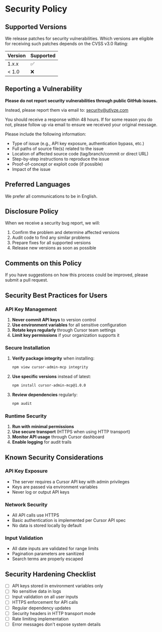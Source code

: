 # Security Policy

## Supported Versions

We release patches for security vulnerabilities. Which versions are eligible for receiving such patches depends on the CVSS v3.0 Rating:

| Version | Supported          |
| ------- | ------------------ |
| 1.x.x   | :white_check_mark: |
| < 1.0   | :x:                |

## Reporting a Vulnerability

**Please do not report security vulnerabilities through public GitHub issues.**

Instead, please report them via email to: security@utlyze.com

You should receive a response within 48 hours. If for some reason you do not, please follow up via email to ensure we received your original message.

Please include the following information:

- Type of issue (e.g., API key exposure, authentication bypass, etc.)
- Full paths of source file(s) related to the issue
- Location of affected source code (tag/branch/commit or direct URL)
- Step-by-step instructions to reproduce the issue
- Proof-of-concept or exploit code (if possible)
- Impact of the issue

## Preferred Languages

We prefer all communications to be in English.

## Disclosure Policy

When we receive a security bug report, we will:

1. Confirm the problem and determine affected versions
2. Audit code to find any similar problems
3. Prepare fixes for all supported versions
4. Release new versions as soon as possible

## Comments on this Policy

If you have suggestions on how this process could be improved, please submit a pull request.

## Security Best Practices for Users

### API Key Management

1. **Never commit API keys** to version control
2. **Use environment variables** for all sensitive configuration
3. **Rotate keys regularly** through Cursor team settings
4. **Limit key permissions** if your organization supports it

### Secure Installation

1. **Verify package integrity** when installing:
   ```bash
   npm view cursor-admin-mcp integrity
   ```

2. **Use specific versions** instead of latest:
   ```bash
   npm install cursor-admin-mcp@1.0.0
   ```

3. **Review dependencies** regularly:
   ```bash
   npm audit
   ```

### Runtime Security

1. **Run with minimal permissions**
2. **Use secure transport** (HTTPS when using HTTP transport)
3. **Monitor API usage** through Cursor dashboard
4. **Enable logging** for audit trails

## Known Security Considerations

### API Key Exposure
- The server requires a Cursor API key with admin privileges
- Keys are passed via environment variables
- Never log or output API keys

### Network Security
- All API calls use HTTPS
- Basic authentication is implemented per Cursor API spec
- No data is stored locally by default

### Input Validation
- All date inputs are validated for range limits
- Pagination parameters are sanitized
- Search terms are properly escaped

## Security Hardening Checklist

- [ ] API keys stored in environment variables only
- [ ] No sensitive data in logs
- [ ] Input validation on all user inputs
- [ ] HTTPS enforcement for API calls
- [ ] Regular dependency updates
- [ ] Security headers in HTTP transport mode
- [ ] Rate limiting implementation
- [ ] Error messages don't expose system details